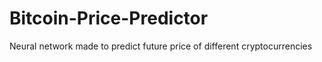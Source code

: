# Bitcoin-Price-Predictor
Neural network made to predict future price of different cryptocurrencies 
